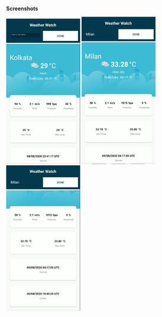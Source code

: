 <b>Screenshots</b>
<p float="left">
<img src="../../Screenshot/xamarin1.jpg" width="200">
<img src="../../Screenshot/xamarin2.jpg" width="200">
<img src="../../Screenshot/xamarin3.jpg" width="200">
</p>
